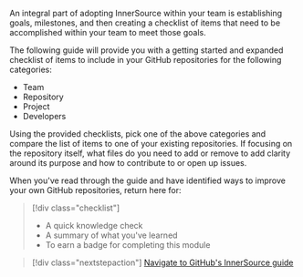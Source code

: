 An integral part of adopting InnerSource within your team is establishing goals, milestones, and then creating a checklist of items that need to be accomplished within your team to meet those goals.

The following guide will provide you with a getting started and expanded checklist of items to include in your GitHub repositories for the following categories:

- Team
- Repository
- Project
- Developers

Using the provided checklists, pick one of the above categories and compare the list of items to one of your existing repositories. If focusing on the repository itself, what files do you need to add or remove to add clarity around its purpose and how to contribute to or open up issues.

When you've read through the guide and have identified ways to improve your own GitHub repositories, return here for:

> [!div class="checklist"]
> * A quick knowledge check 
> * A summary of what you've learned
> * To earn a badge for completing this module


> [!div class="nextstepaction"]
> [Navigate to GitHub's InnerSource guide](https://githubtraining.github.io/innersource-theory/#/measuring_success)